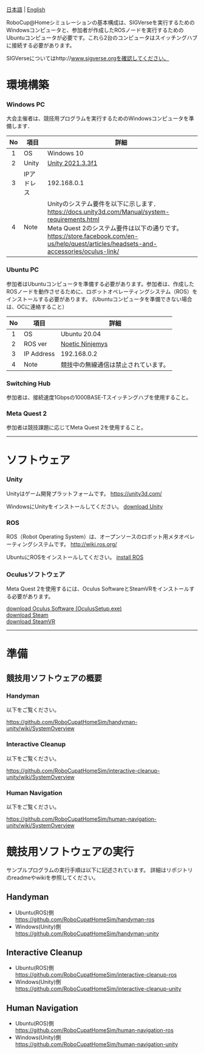 [日本語](./new_team_ja.md) | [English](./new_team_en.md)

RoboCup@Homeシミュレーションの基本構成は、SIGVerseを実行するためのWindowsコンピュータと、参加者が作成したROSノードを実行するためのUbuntuコンピュータが必要です。これら2台のコンピュータはスイッチングハブに接続する必要があります。 

SIGVerseについてはhttp://www.sigverse.orgを確認してください。

# 環境構築

### Windows PC

大会主催者は、競技用プログラムを実行するためのWindowsコンピュータを準備します．

| No | 項目       |  詳細   |
|:--:| ---------- |----------------|
| 1  | OS         | Windows 10     |
| 2  | Unity      | [Unity 2021.3.3f1][download unity] |
| 3  | IPアドレス | 192.168.0.1    |
| 4  | Note       | Unityのシステム要件を以下に示します．<br>https://docs.unity3d.com/Manual/system-requirements.html<br> Meta Quest 2のシステム要件は以下の通りです。<br>https://store.facebook.com/en-us/help/quest/articles/headsets-and-accessories/oculus-link/ |

### Ubuntu PC

参加者はUbuntuコンピュータを準備する必要があります。参加者は、作成したROSノードを動作させるために、ロボットオペレーティングシステム（ROS）をインストールする必要があります。 
(Ubuntuコンピュータを準備できない場合は、OCに連絡すること）

| No | 項目       | 詳細    |
|:--:| ---------- |----------------|
| 1  | OS         | Ubuntu 20.04    |
| 2  | ROS ver| [Noetic Ninjemys][ros installation] |
| 3  | IP Address | 192.168.0.2    |
| 4  | Note       | 競技中の無線通信は禁止されています。 |

### Switching Hub

参加者は、接続速度1Gbpsの1000BASE-Tスイッチングハブを使用すること。

### Meta Quest 2

参加者は競技課題に応じてMeta Quest 2を使用すること。

[download unity]:https://unity3d.com/get-unity/download/archive "download"
[ros installation]:http://wiki.ros.org/noetic/Installation/Ubuntu "installation"

----------------------------------
# ソフトウェア

### Unity

Unityはゲーム開発プラットフォームです。
https://unity3d.com/

WindowsにUnityをインストールしてください。
[download Unity][download unity]

### ROS

ROS（Robot Operating System）は、オープンソースのロボット用メタオペレーティングシステムです。 
http://wiki.ros.org/

UbuntuにROSをインストールしてください。 
[install ROS][ros installation]

### Oculusソフトウェア

Meta Quest 2を使用するには、Oculus SoftwareとSteamVRをインストールする必要があります。

[download Oculus Software (OculusSetup.exe)](https://store.facebook.com/quest/setup/)  
[download Steam](https://store.steampowered.com/about/)  
[download SteamVR](https://store.steampowered.com/app/250820/SteamVR/)  

----------------------------------
# 準備


## 競技用ソフトウェアの概要

### Handyman

以下をご覧ください。

https://github.com/RoboCupatHomeSim/handyman-unity/wiki/SystemOverview

### Interactive Cleanup

以下をご覧ください。

https://github.com/RoboCupatHomeSim/interactive-cleanup-unity/wiki/SystemOverview

### Human Navigation

以下をご覧ください。

https://github.com/RoboCupatHomeSim/human-navigation-unity/wiki/SystemOverview

# 競技用ソフトウェアの実行

サンプルプログラムの実行手順は以下に記述されています。
詳細はリポジトリのreadmeやwikiを参照してください。

## Handyman
- Ubuntu(ROS)側  
https://github.com/RoboCupatHomeSim/handyman-ros
- Windows(Unity)側  
https://github.com/RoboCupatHomeSim/handyman-unity

## Interactive Cleanup
- Ubuntu(ROS)側  
https://github.com/RoboCupatHomeSim/interactive-cleanup-ros
- Windows(Unity)側  
https://github.com/RoboCupatHomeSim/interactive-cleanup-unity

## Human Navigation
- Ubuntu(ROS)側  
https://github.com/RoboCupatHomeSim/human-navigation-ros
- Windows(Unity)側  
https://github.com/RoboCupatHomeSim/human-navigation-unity